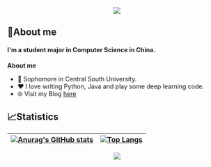 <!-- <p align="center"><a href="https://git.io/typing-svg"><img src="https://readme-typing-svg.herokuapp.com?font=Fira+Code&size=30&pause=4000&color=0B2734&width=435&lines=Linley+Shi+(indexss)" alt="Typing SVG" /></a></p> -->

<!-- [![GitHub WidgetBox](https://github-widgetbox.vercel.app/api/profile?username=indexss&theme=darkmode&data=followers,repositories,stars,commits)](https://github.com/indexss) -->
 <p align="center"><a href="https://github.com/indexss"><img src="https://github-widgetbox.vercel.app/api/profile?username=indexss&theme=darkmode&data=followers,repositories,stars,commits" /></a></p> 

## 🥱About me

#### I'm a student major in Computer Science in China.

**About me**

- 📖 Sophomore in Central South University.
- ❤️ I love writing Python, Java and play some deep learning code.
- 🌐 Visit my Blog  [here](http://www.shilinli.com)


## 📈Statistics
| [![Anurag's GitHub stats](https://github-readme-stats.vercel.app/api?username=indexss&theme=transparent&hide_border=true)](https://github.com/anuraghazra/github-readme-stats) | [![Top Langs](https://github-readme-stats.vercel.app/api/top-langs/?username=indexss&layout=compact&theme=transparent&hide_border=true)](https://github.com/anuraghazra/github-readme-stats) |
| ------------------------------------------------------------ | ------------------------------------------------------------ |

 <p align="center"><a href=""><img src="https://github-profile-summary-cards.vercel.app/api/cards/profile-details?username=indexss&theme=monokai" /></a></p> 

<!-- <div align="center">
    <img  src="https://github-readme-streak-stats.herokuapp.com/?user=indexss&hide_border=false" />
</div> -->
